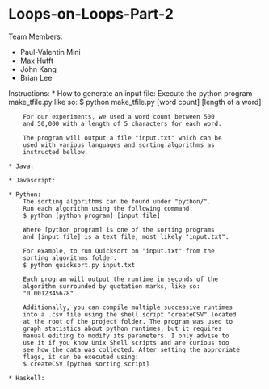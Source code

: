 # Loops-on-Loops-Part-2

Team Members:
* Paul-Valentin Mini
* Max Hufft
* John Kang
* Brian Lee

Instructions:
	* How to generate an input file:
		Execute the python program make_tfile.py like so:
		$ python make_tfile.py [word count] [length of a word]

		For our experiments, we used a word count between 500 
		and 50,000 with a length of 5 characters for each word. 

		The program will output a file "input.txt" which can be
		used with various languages and sorting algorithms as 
		instructed bellow.

	* Java:

	* Javascript:

	* Python:
		The sorting algorithms can be found under "python/".
		Run each algorithm using the following command:
		$ python [python program] [input file]

		Where [python program] is one of the sorting programs
		and [input file] is a text file, most likely "input.txt".

		For example, to run Quicksort on "input.txt" from the 
		sorting algorithms folder:
		$ python quicksort.py input.txt

		Each program will output the runtime in seconds of the 
		algorithm surrounded by quotation marks, like so: 
		"0.0012345678"

		Additionally, you can compile multiple successive runtimes
		into a .csv file using the shell script "createCSV" located 
		at the root of the project folder. The program was used to 
		graph statistics about python runtimes, but it requires 
		manual editing to modify its parameters. I only advise to 
		use it if you know Unix Shell scripts and are curious too 
		see how the data was collected. After setting the approriate
		flags, it can be executed using:
		$ createCSV [python sorting script]

	* Haskell: